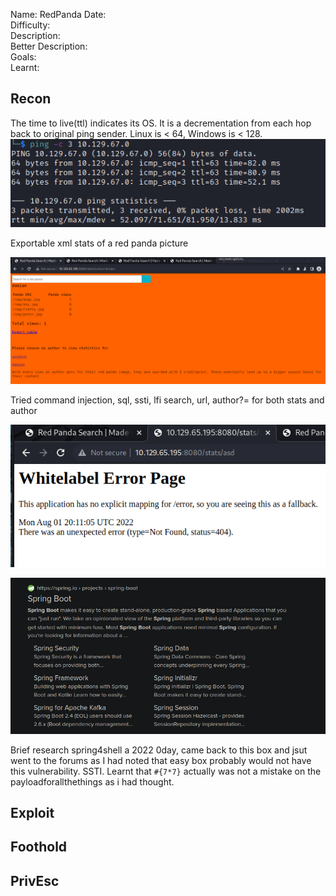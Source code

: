 
Name: RedPanda
Date:  
Difficulty:  
Description:  
Better Description:  
Goals:  
Learnt:

## Recon

The time to live(ttl) indicates its OS. It is a decrementation from each hop back to original ping sender. Linux is < 64, Windows is < 128.
![ping](Screenshots/ping.png)


Exportable xml stats of a red panda picture

 
![statswork](Screenshots/statswork.png)

Tried command injection, sql, ssti, lfi search, url, author?= for both stats and author

![whitelabelerror](Screenshots/whitelabelerror.png)


![wtfissb](Screenshots/whatisspringboot.png)

Brief research spring4shell a 2022 0day, came back to this box and jsut went to the forums as I had noted that easy box probably would not have this vulnerability. SSTI. Learnt that `#{7*7}` actually was not a mistake on the payloadforallthethings as i had thought. 




## Exploit

## Foothold

## PrivEsc

      
